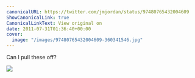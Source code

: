 ```yaml
---
canonicalURL: https://twitter.com/jmjordan/status/97480765432004609
ShowCanonicalLink: true
CanonicalLinkText: View original on
date: 2011-07-31T01:36:40+00:00
cover:
  image: "/images/97480765432004609-360341546.jpg"
---
```

Can I pull these off? 

![](/images/97480765432004609-360341546.jpg)